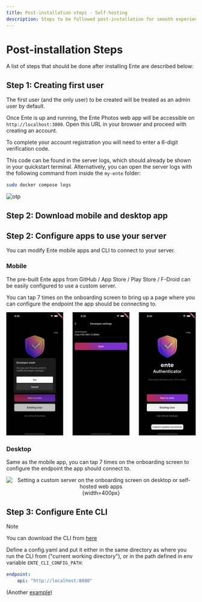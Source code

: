 ```yaml
---
title: Post-installation steps - Self-hosting
description: Steps to be followed post-installation for smooth experience
---
```


# Post-installation Steps

A list of steps that should be done after installing Ente are described below:

## Step 1: Creating first user

The first user (and the only user) to be created will be treated as an admin user by default.

Once Ente is up and running, the Ente Photos web app will be accessible on
`http://localhost:3000`. Open this URL in your browser and proceed with creating
an account.

To complete your account registration you will need to enter a 6-digit
verification code.

This code can be found in the server logs, which should already be shown in your
quickstart terminal. Alternatively, you can open the server logs with the
following command from inside the `my-ente` folder:

```sh
sudo docker compose logs
```

![otp](/otp.png)

## Step 2: Download mobile and desktop app

## Step 2: Configure apps to use your server

You can modify Ente mobile apps and CLI to connect to your server.

### Mobile

The pre-built Ente apps from GitHub / App Store / Play Store / F-Droid can be
easily configured to use a custom server.

You can tap 7 times on the onboarding screen to bring up a page where you can
configure the endpoint the app should be connecting to.

![Setting a custom server on the onboarding screen](custom-server.png)

### Desktop

Same as the mobile app, you can tap 7 times on the onboarding screen to
configure the endpoint the app should connect to.

<div align="center">

![Setting a custom server on the onboarding screen on desktop or self-hosted web
apps](web-dev-settings.png){width=400px}

</div>

## Step 3: Configure Ente CLI

> [!NOTE]
>
> You can download the CLI from
> [here](https://github.com/ente-io/ente/releases?q=tag%3Acli-v0)

Define a config.yaml and put it either in the same directory as where you run
the CLI from ("current working directory"), or in the path defined in env
variable `ENTE_CLI_CONFIG_PATH`:

```yaml
endpoint:
    api: "http://localhost:8080"
```

(Another
[example](https://github.com/ente-io/ente/blob/main/cli/config.yaml.example))